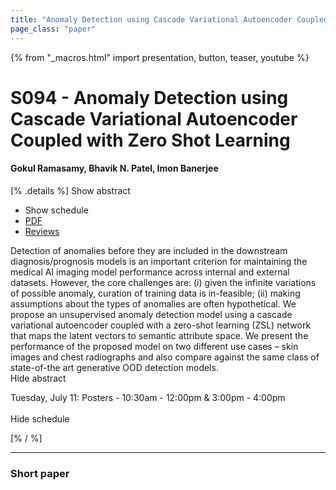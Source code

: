 ```yaml
---
title: "Anomaly Detection using Cascade Variational Autoencoder Coupled with Zero Shot Learning "
page_class: "paper"
---
```


{% from "_macros.html" import presentation, button, teaser, youtube %}

# S094 - Anomaly Detection using Cascade Variational Autoencoder Coupled with Zero Shot Learning 

#### Gokul Ramasamy, Bhavik N. Patel, Imon Banerjee

[% .details %]
<a class="toggle_visibility" data-selector=".abstract" data-level="3">Show abstract</a>
- <a class="toggle_visibility" data-selector=".schedule" data-level="3">Show schedule</a>
- <a href="https://openreview.net/pdf?id=VmFdXXpVx8">PDF</a>
- <a href="https://openreview.net/forum?id=VmFdXXpVx8">Reviews</a>

<p>
    <span class="abstract">
        Detection of anomalies before they are included in the downstream diagnosis/prognosis models is an important criterion for maintaining the medical AI imaging model performance across internal and external datasets. However, the core challenges are: (i) given the infinite variations of possible anomaly, curation of training data is in-feasible; (ii) making assumptions about the types of anomalies are often hypothetical. We propose an unsupervised anomaly detection model using a cascade variational autoencoder coupled with a zero-shot learning (ZSL) network that maps the latent vectors to semantic attribute space. We present the performance of the proposed model on two different use cases – skin images and chest radiographs and also compare against the same class of state-of-the art generative OOD detection models. 
        <br>
        <span class="actions"><a class="toggle_visibility" data-level="2">Hide abstract</a></span>
    </span>
</p>

<p>
    <span class="schedule">
        Tuesday, July 11: Posters - 10:30am - 12:00pm & 3:00pm - 4:00pm<br>
        <br>
        <span class="actions"><a class="toggle_visibility" data-level="2">Hide schedule</a></span>
    </span>
</p>
[% / %]

---


### Short paper
